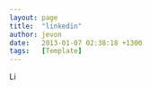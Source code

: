 ```yaml
---
layout: page
title:  "linkedin"
author: jevon
date:   2013-01-07 02:38:18 +1300
tags:   [Template]
---
```


<img src="/w/img/socialmedia/linkedin-16x16.png" width="16" height="16" style="vertical-align: text-bottom;" alt="LinkedIn Icon">
